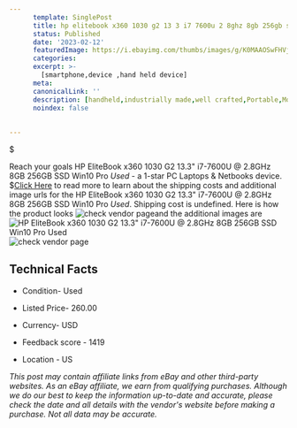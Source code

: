```yaml
---
      template: SinglePost
      title: hp elitebook x360 1030 g2 13 3 i7 7600u 2 8ghz 8gb 256gb ssd win10 pro used 
      status: Published
      date: '2023-02-12'
      featuredImage: https://i.ebayimg.com/thumbs/images/g/K0MAAOSwFHVjszGi/s-l225.jpg
      categories: 
      excerpt: >-
        [smartphone,device ,hand held device]
      meta:
      canonicalLink: ''
      description: [handheld,industrially made,well crafted,Portable,Mobile,Compact,Convenient,Lightweight,Maneuverable,Man-portable,Miniature,Carriable,Hand-held,Light,Holdable,Transportable,Mobile device,Pocket-sized,On-the-go,Wireless,Cordless,Compact size,Convenient size, smartphone,device ,hand held device]
      noindex: false
      
        
---
```

$

Reach your goals HP EliteBook x360 1030 G2 13.3" i7-7600U @ 2.8GHz 8GB 256GB SSD Win10 Pro *Used* - a 1-star PC Laptops & Netbooks device.
$[Click Here](https://www.ebay.com/itm/225405857256?hash=item347b3c6de8%3Ag%3AK0MAAOSwFHVjszGi&mkevt=1&mkcid=1&mkrid=711-53200-19255-0&campid=%253CePNCampaignId%253E&customid=%253CreferenceId%253E&toolid=10049) to read more to learn about the shipping costs and additional image urls for the HP EliteBook x360 1030 G2 13.3" i7-7600U @ 2.8GHz 8GB 256GB SSD Win10 Pro *Used*. Shipping cost is undefined. Here is how the product looks ![check vendor page](https://i.ebayimg.com/thumbs/images/g/K0MAAOSwFHVjszGi/s-l225.jpg)and the additional images are![HP EliteBook x360 1030 G2 13.3" i7-7600U @ 2.8GHz 8GB 256GB SSD Win10 Pro *Used*](https://i.ebayimg.com/images/g/K0MAAOSwFHVjszGi/s-l640.jpg)![check vendor page](https://origin-galleryplus.ebayimg.com/ws/web/225405857256_2_0_1/225x225.jpg,https://origin-galleryplus.ebayimg.com/ws/web/225405857256_3_0_1/225x225.jpg,https://origin-galleryplus.ebayimg.com/ws/web/225405857256_4_0_1/225x225.jpg,https://origin-galleryplus.ebayimg.com/ws/web/225405857256_5_0_1/225x225.jpg)



 ## Technical Facts 



     
      

 - Condition- Used 


      

 - Listed Price- 260.00 


      

 - Currency- USD 


      

 - Feedback score - 1419 


      

 - Location - US 


      
      

 *_This post may contain affiliate links from eBay and other third-party websites. As an eBay affiliate, we earn from qualifying purchases. Although we do our best to keep the information up-to-date and accurate, please check the date and all details with the vendor's website before making a purchase. Not all data may be accurate._*






